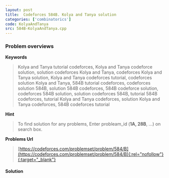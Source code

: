 ```yaml
---
layout: post
title:  Codeforces 584B. Kolya and Tanya solution
categories: ['combinatorics']
code: KolyaAndTanya
src: 584B-KolyaAndTanya.cpp
---
```

### **Problem overviews**

**Keywords**
> Kolya and Tanya tutorial codeforces, Kolya and Tanya codeforce solution, solution codeforces Kolya and Tanya, codeforces Kolya and Tanya solution, Kolya and Tanya codeforces tutorial, codeforces solution Kolya and Tanya, 584B tutorial codeforces, codeforces solution 584B, solution 584B codeforces, 584B codeforce solution, codeforces 584B solution, solution codeforces 584B, tutorial 584B codeforces, tutorial Kolya and Tanya codeforces, solution Kolya and Tanya codeforces, 584B codeforces tutorial

**Hint**
> To find solution for any problems, Enter probleam_id (**1A, 28B**, ...) on search box. 

**Problems Url**
> [https://codeforces.com/problemset/problem/584/B](https://codeforces.com/problemset/problem/584/B){:rel="nofollow"}{:target="_blank"}

#### **Solution**



